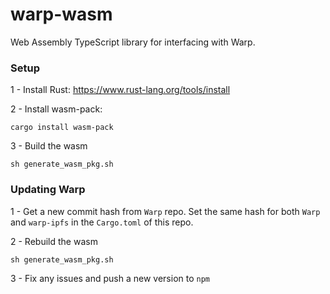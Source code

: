 # warp-wasm
Web Assembly TypeScript library for interfacing with Warp.

### Setup

1 - Install Rust: https://www.rust-lang.org/tools/install

2 - Install wasm-pack:
```
cargo install wasm-pack
```

3 - Build the wasm
```
sh generate_wasm_pkg.sh
```

### Updating Warp

1 - Get a new commit hash from `Warp` repo. Set the same hash for both `Warp` and `warp-ipfs` in the `Cargo.toml` of this repo.

2 - Rebuild the wasm
```
sh generate_wasm_pkg.sh
```

3 - Fix any issues and push a new version to `npm`